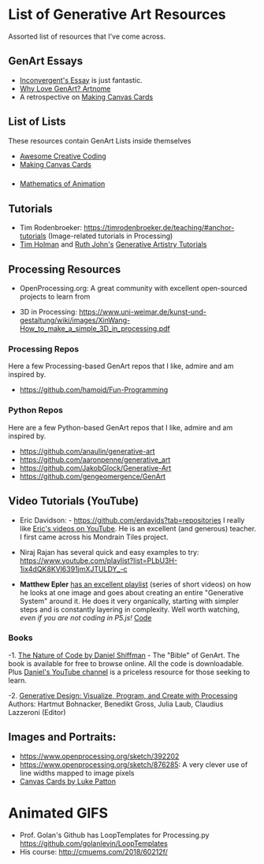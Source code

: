 # List of Generative Art Resources

Assorted list of resources that I've come across.

## GenArt Essays

- [Inconvergent's Essay](https://inconvergent.net/generative/) is just fantastic.
- [Why Love GenArt? Artnome](https://www.artnome.com/news/2018/8/8/why-love-generative-art)
- A retrospective on [Making Canvas Cards](https://friendofpixels.com/posts/making-canvas-cards)



## List of Lists
These resources contain GenArt Lists inside themselves
- [Awesome Creative Coding](https://github.com/terkelg/awesome-creative-coding)
- [Making Canvas Cards](https://friendofpixels.com/posts/making-canvas-cards)


### 
- [Mathematics of Animation](https://winkervsbecks.github.io/mathematics-of-animation/#/)


## Tutorials
 
- Tim Rodenbroeker: https://timrodenbroeker.de/teaching/#anchor-tutorials (Image-related tutorials in Processing)
- [Tim Holman](https://tholman.com/) and [Ruth John's](https://ruthjohn.com/) [Generative Artistry Tutorials](https://generativeartistry.com/tutorials/) 

## Processing Resources

- OpenProcessing.org: A great community with excellent open-sourced projects to learn from

- 3D in Processing: https://www.uni-weimar.de/kunst-und-gestaltung/wiki/images/XinWang-How_to_make_a_simple_3D_in_processing.pdf


### Processing Repos
Here a few Processing-based GenArt repos that I like, admire and am inspired by.

- https://github.com/hamoid/Fun-Programming


### Python Repos
Here are a few Python-based GenArt repos that I like, admire and am inspired by.

- https://github.com/anaulin/generative-art
- https://github.com/aaronpenne/generative_art
- https://github.com/JakobGlock/Generative-Art
- https://github.com/gengeomergence/GenArt


## Video Tutorials (YouTube)

- Eric Davidson: - https://github.com/erdavids?tab=repositories
I really like [Eric's videos on YouTube](https://www.youtube.com/c/TheBuffED/videos). He is an excellent (and generous) teacher. I first came across his Mondrain Tiles project.
- Niraj Rajan has several quick and easy examples to try: https://www.youtube.com/playlist?list=PLbU3H-1ix4dQK8KVl6391jmXJTULDY_-c

- **Matthew Epler** [has an excellent playlist](https://www.youtube.com/watch?v=rTqvf0BkTNE&list=PLyRZnpOSgMj3K8AV2I6UldnvTj6d_Zrf0) (series of short videos) on how he looks at one image and goes about creating an entire "Generative System" around it. He does it very organically, starting with simpler steps and is constantly layering in complexity. Well worth watching, *even if you are not coding in P5.js!* [Code](https://github.com/matthewepler/Generative-Design-Systems-with-P5js)

### Books

 -1. [The Nature of Code by Daniel Shiffman](https://natureofcode.com/) - The "Bible" of GenArt. The book is available for free to browse online. All the code is downloadable. Plus [Daniel's YouTube channel](https://www.youtube.com/channel/UCvjgXvBlbQiydffZU7m1_aw) is a priceless resource for those seeking to learn.

 -2. [Generative Design: Visualize, Program, and Create with Processing](https://www.amazon.com/Generative-Design-Visualize-Program-Processing/dp/1616890770/ref=sr_1_2?dchild=1&keywords=generative+design&qid=1596110874&sr=8-2) Authors: Hartmut Bohnacker, Benedikt Gross, Julia Laub, Claudius Lazzeroni (Editor)





## Images and Portraits:
- https://www.openprocessing.org/sketch/392202
- https://www.openprocessing.org/sketch/876285: A very clever use of line widths mapped to image pixels
- [Canvas Cards by Luke Patton](https://canvas-cards.glitch.me/)

# Animated GIFS

- Prof. Golan's Github has LoopTemplates for Processing.py https://github.com/golanlevin/LoopTemplates
- His course: http://cmuems.com/2018/60212f/
